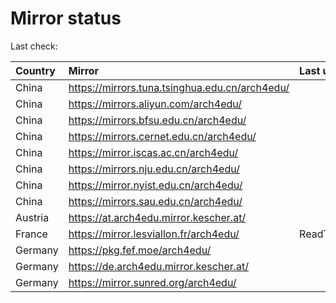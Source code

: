 <script src="./time.js"></script>
# Mirror status
Last check: <script type="text/javascript">localize(1743675936.8271074);</script>

|Country|Mirror|Last update|
|:------|:-----|:----------|
|China|https://mirrors.tuna.tsinghua.edu.cn/arch4edu/|<script type="text/javascript">localize(1743619396);</script>|
|China|https://mirrors.aliyun.com/arch4edu/|<script type="text/javascript">localize(1743662625);</script>|
|China|https://mirrors.bfsu.edu.cn/arch4edu/|<script type="text/javascript">localize(1743619396);</script>|
|China|https://mirrors.cernet.edu.cn/arch4edu/|<script type="text/javascript">localize(1743619396);</script>|
|China|https://mirror.iscas.ac.cn/arch4edu/|<script type="text/javascript">localize(1743662625);</script>|
|China|https://mirrors.nju.edu.cn/arch4edu/|<script type="text/javascript">localize(1743576266);</script>|
|China|https://mirror.nyist.edu.cn/arch4edu/|<script type="text/javascript">localize(1743619396);</script>|
|China|https://mirrors.sau.edu.cn/arch4edu/|<script type="text/javascript">localize(1731653531);</script>|
|Austria|https://at.arch4edu.mirror.kescher.at/|<script type="text/javascript">localize(1743619396);</script>|
|France|https://mirror.lesviallon.fr/arch4edu/|ReadTimeout|
|Germany|https://pkg.fef.moe/arch4edu/|<script type="text/javascript">localize(1743619396);</script>|
|Germany|https://de.arch4edu.mirror.kescher.at/|<script type="text/javascript">localize(1743619396);</script>|
|Germany|https://mirror.sunred.org/arch4edu/|<script type="text/javascript">localize(1743619396);</script>|

<script src="./tablefilter/tablefilter.js"></script>
<script src="./table.js"></script>